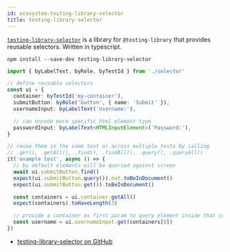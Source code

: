 ```yaml
---
id: ecosystem-testing-library-selector
title: testing-library-selector
---
```


[`testing-library-selector`][gh] is a library for `@testing-library` that
provides reusable selectors. Written in typescript.

```
npm install --save-dev testing-library-selector
```

```typescript
import { byLabelText, byRole, byTestId } from './selector'

// define reusable selectors
const ui = {
  container: byTestId('my-container'),
  submitButton: byRole('button', { name: 'Submit' }),
  usernameInput: byLabelText('Username:'),

  // can encode more specific html element type
  passwordInput: byLabelText<HTMLInputElement>('Password:'),
}

// reuse them in the same test or across multiple tests by calling
// .get(), .getAll(), .find(), .findAll(), .query(), .queryAll()
it('example test', async () => {
  // by default elements will be queried against screen
  await ui.submitButton.find()
  expect(ui.submitButton.query()).not.toBeInDocument()
  expect(ui.submitButton.get()).toBeInDocument()

  const containers = ui.container.getAll()
  expect(containers).toHaveLength(3)

  // provide a container as first param to query element inside that container
  const username = ui.usernameInput.get(containers[0])
})
```

- [testing-library-selector on GitHub][gh]

[gh]: https://github.com/domasx2/testing-library-selector

